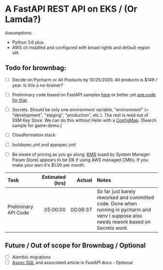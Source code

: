 # A FastAPI REST API on EKS / (Or Lamda?)

Assumptions:  
* Python 3.6 plus.
* AWS cli installed and configured with broad rights and default region set.


## Todo for brownbag:

- [ ] Decide on Pycharm or All Products by 10/25/2020.  All products is $149 / year.  Is this a no-brainer?
- [ ] Preliminary code based on FastAPI samples [here](https://fastapi.tiangolo.com/tutorial/sql-databases/) or better yet [see code for that](https://github.com/tiangolo/fastapi/tree/master/docs_src/sql_databases).  
- [ ] Secrets.  Should be only one environment variable, "environment" (= "development", "staging", "production", etc.).  The rest is read out of SSM Key Store. We can do this without Helm with a [ConfigMap](https://kubernetes.io/docs/concepts/configuration/configmap/).  (Search sample for game-demo.)
- [ ] Cloudformation stack 
- [ ] buildspec.yml and appspec.yml
- [ ] Be aware of pricing as you go along. [KMS](https://aws.amazon.com/kms/pricing/) (used by System Manager Param Store) appears to be OK if using AWS managed CMKs.  If you make your own it's $1.00 per month.


|Task|Estimated (hrs)|Actual|Notes|
|:---|--------------:|-----:|:----|
|Preliminary API Code|05:00:00|00:06:37|So far just barely reworked and committed code.  Done when running in pycharm and venv I suppose also needs rework based on Secrets work.|


## Future / Out of scope for Brownbag / Optional
- [ ] Alembic migrations
- [ ] [Async SQL](https://github.com/tiangolo/fastapi/tree/master/docs_src/async_sql_databases) and associated article in FastAPI docs - Optional